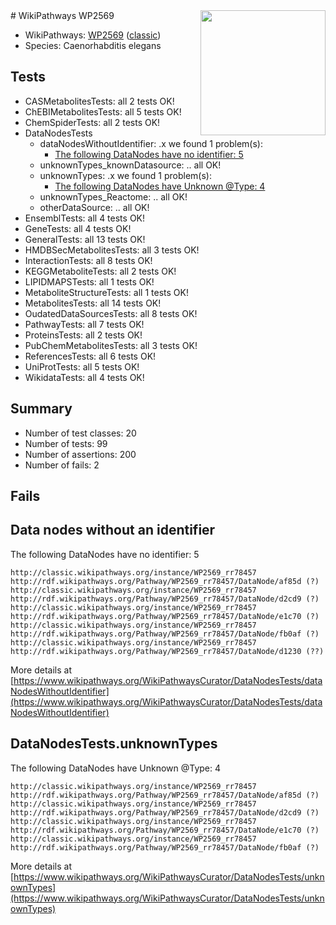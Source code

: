 <img style="float: right; width: 200px" src="https://upload.wikimedia.org/wikipedia/commons/thumb/8/83/Wplogo_with_text_500.png/640px-Wplogo_with_text_500.png" />
# WikiPathways WP2569

* WikiPathways: [WP2569](https://wikipathways.org/pathways/WP2569) ([classic](https://classic.wikipathways.org/instance/WP2569))
* Species: Caenorhabditis elegans
## Tests
* CASMetabolitesTests: all 2 tests OK!
* ChEBIMetabolitesTests: all 5 tests OK!
* ChemSpiderTests: all 2 tests OK!
* DataNodesTests
    * dataNodesWithoutIdentifier: .x we found 1 problem(s):
        * [The following DataNodes have no identifier: 5](#d2d32fa4)
    * unknownTypes_knownDatasource: .. all OK!
    * unknownTypes: .x we found 1 problem(s):
        * [The following DataNodes have Unknown @Type: 4](#839973e2)
    * unknownTypes_Reactome: .. all OK!
    * otherDataSource: .. all OK!
* EnsemblTests: all 4 tests OK!
* GeneTests: all 4 tests OK!
* GeneralTests: all 13 tests OK!
* HMDBSecMetabolitesTests: all 3 tests OK!
* InteractionTests: all 8 tests OK!
* KEGGMetaboliteTests: all 2 tests OK!
* LIPIDMAPSTests: all 1 tests OK!
* MetaboliteStructureTests: all 1 tests OK!
* MetabolitesTests: all 14 tests OK!
* OudatedDataSourcesTests: all 8 tests OK!
* PathwayTests: all 7 tests OK!
* ProteinsTests: all 2 tests OK!
* PubChemMetabolitesTests: all 3 tests OK!
* ReferencesTests: all 6 tests OK!
* UniProtTests: all 5 tests OK!
* WikidataTests: all 4 tests OK!


## Summary

* Number of test classes: 20
* Number of tests: 99
* Number of assertions: 200
* Number of fails: 2

## Fails

<a name="d2d32fa4" />

## Data nodes without an identifier

The following DataNodes have no identifier: 5
```
http://classic.wikipathways.org/instance/WP2569_rr78457 http://rdf.wikipathways.org/Pathway/WP2569_rr78457/DataNode/af85d (?)
http://classic.wikipathways.org/instance/WP2569_rr78457 http://rdf.wikipathways.org/Pathway/WP2569_rr78457/DataNode/d2cd9 (?)
http://classic.wikipathways.org/instance/WP2569_rr78457 http://rdf.wikipathways.org/Pathway/WP2569_rr78457/DataNode/e1c70 (?)
http://classic.wikipathways.org/instance/WP2569_rr78457 http://rdf.wikipathways.org/Pathway/WP2569_rr78457/DataNode/fb0af (?)
http://classic.wikipathways.org/instance/WP2569_rr78457 http://rdf.wikipathways.org/Pathway/WP2569_rr78457/DataNode/d1230 (??)
```

More details at [https://www.wikipathways.org/WikiPathwaysCurator/DataNodesTests/dataNodesWithoutIdentifier](https://www.wikipathways.org/WikiPathwaysCurator/DataNodesTests/dataNodesWithoutIdentifier)

<a name="839973e2" />

## DataNodesTests.unknownTypes

The following DataNodes have Unknown @Type: 4
```
http://classic.wikipathways.org/instance/WP2569_rr78457 http://rdf.wikipathways.org/Pathway/WP2569_rr78457/DataNode/af85d (?)
http://classic.wikipathways.org/instance/WP2569_rr78457 http://rdf.wikipathways.org/Pathway/WP2569_rr78457/DataNode/d2cd9 (?)
http://classic.wikipathways.org/instance/WP2569_rr78457 http://rdf.wikipathways.org/Pathway/WP2569_rr78457/DataNode/e1c70 (?)
http://classic.wikipathways.org/instance/WP2569_rr78457 http://rdf.wikipathways.org/Pathway/WP2569_rr78457/DataNode/fb0af (?)
```

More details at [https://www.wikipathways.org/WikiPathwaysCurator/DataNodesTests/unknownTypes](https://www.wikipathways.org/WikiPathwaysCurator/DataNodesTests/unknownTypes)

